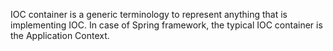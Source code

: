 
IOC container is a generic terminology to represent anything that is implementing IOC. In case of Spring framework, the typical IOC container is the Application Context.
